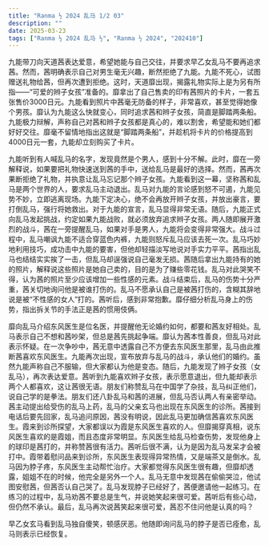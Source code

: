 ```yaml
---
title: "Ranma ½ 2024 乱马 1/2 03"
description: ""
date: 2025-03-23
tags: ["Ranma ½ 2024 乱马 ½", "Ranma ½ 2024", "202410"]
---
```


九能带刀向天道茜表达爱意，希望她能与自己交往，并要求早乙女乱马不要再追求茜。然而，茜明确表示自己对男生毫无兴趣，断然拒绝了九能。九能不死心，试图赠送礼物给茜，但再次遭到拒绝。这时，天道靡出现，揭露礼物实际上是为另有所指——“可爱的辫子女孩”准备的。靡拿出了自己售卖的印有茜照片的卡片，一套五张售价3000日元。九能看到照片中茜毫无防备的样子，非常喜欢，甚至觉得她像个男孩。靡认为九能这么快就变心，同时追求茜和辫子女孩，简直是脚踏两条船。九能极力辩解，声称自己对茜和辫子女孩都是真心的，难以割舍，希望能和她们都好好交往。靡毫不留情地指出这就是“脚踏两条船”，并趁机将卡片的价格提高到4000日元一套，九能却立刻购买了卡片。

九能听到有人喊乱马的名字，发现竟然是个男人，感到十分不解。此时，靡在一旁解释说，如果要把礼物快速送到茜的手中，送给乱马是最好的选择。然而，茜再次果断拒绝了礼物，并执意让乱马忘记那个辫子女孩。九能看到这一幕，坚称茜和乱马是两个世界的人，要求乱马主动退出。乱马对九能的言论感到怒不可遏，九能见势不妙，立即逃离现场。九能下定决心，绝不会再放开辫子女孩，并放出豪言，要打倒乱马，强行将她救出。对于九能的宣言，乱马显得非常无语。随后，九能正式向乱马发起挑战，约定如果九能战败，就必须放弃追求辫子女孩。两人随即展开激烈的战斗，茜在一旁提醒乱马，如果对手是男人，九能将会变得非常强大。战斗过程中，乱马嘲讽九能不适合穿蓝色内裤，九能则怒斥乱马应该去死一次。乱马巧妙地利用技巧，成功击中九能的要害，但他却轻描淡写地说对手实力平平。茜指出乱马也结结实实挨了一击，但乱马却逞强说自己毫发无损。茜随后拿出九能持有的她的照片，解释说这些照片是她自己卖的，目的是为了赚些零花钱。乱马对此哭笑不得，认为茜的照片至少应该增加一些性感的元素。战斗结束后，乱马的伤势十分严重，茜关切地询问他是被谁打伤的。乱马不愿承认自己是被茜打伤的，含糊其辞地说是被“不性感的女人”打的。茜听后，感到非常抱歉。靡仔细分析乱马身上的伤势，指出拆关节的手法正是茜的惯用伎俩。

靡向乱马介绍东风医生是位名医，并提醒他无论婚约如何，都要和茜友好相处。乱马表示自己不想和茜吵架，但总是茜先挑起争端。靡认为茜本性善良，但乱马对此表示怀疑。在一次争吵中，茜无意中透露自己不方便去东风医生那里，乱马由此推断茜喜欢东风医生。九能再次出现，宣布放弃与乱马的战斗，承认他们的婚约。虽然九能声称自己不服输，但大家都认为他是变态。随后，九能发现了辫子女孩（女乱马），再次表达爱意。茜听到九能喜欢辫子女孩，表示愿意退出，但九能却表示两个人都喜欢，这让茜很无语。朋友们称赞乱马在中国学了杂技，乱马纠正他们，说自己学的是拳法。朋友们还八卦乱马和茜的进展，但乱马否认两人有亲密举动。茜主动提出给受伤的乱马上药，乱马的父亲玄马也出现在东风医生的诊所。茜接到电话后要先回家，乱马追问原因，茜没有明说，因此乱马更加确信茜喜欢东风医生。霞来到诊所探望，大家都误以为霞是东风医生喜欢的人。但靡揭穿真相，说东风医生喜欢的是霞姐，而且态度非常明显。东风医生给乱马检查伤势，发现他身上的球印是茜打的，并称赞茜很有活力。茜听后很不满，认为是因为乱马发呆才会被打中。霞带着慰问品来到诊所，东风医生表现得异常热情，又是端茶又是倒水。乱马因为脖子疼，东风医生主动帮忙治疗。大家都觉得东风医生很有趣，但靡却透露，姐姐不在的时候，他完全是另外一个人。乱马无意中发现茜在偷偷哭泣，他试图安慰茜，但茜否认自己哭了。乱马发现脖子已经好了，茜便邀请他一起练习。在练习的过程中，乱马劝茜不要总是生气，并说她笑起来很可爱。茜听后有些心动，但仍然不承认。最后，乱马再次说茜笑起来很可爱，茜忍不住问他是认真的吗？

早乙女玄马看到乱马独自傻笑，顿感厌恶。他随即询问乱马的脖子是否已痊愈，乱马则表示已经恢复。